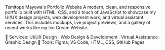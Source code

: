 Temitope Mayowa's Portfolio Website
A modern, clean, and responsive portfolio built with HTML, CSS, and a touch of JavaScript to showcase my UI/UX design projects, web development work, and virtual assistant services. This includes mockups, live project previews, and a gallery of recent works like my Ice Cream Website.

🔹 Services: UI/UX Design · Web Design & Development · Virtual Assistance · Graphic Design
🔹 Tools: Figma, VS Code, HTML, CSS, GitHub Pages